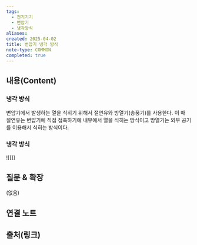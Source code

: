 ```yaml
---
tags:
  - 전기기기
  - 변압기
  - 냉각방식
aliases: 
created: 2025-04-02
title: 변압기 냉각 방식
note-type: COMMON
completed: true
---
```


## 내용(Content)

### 냉각 방식

변압기에서 발생하는 열을 식히기 위해서 절연유와 방열기(송풍기)를 사용한다. 이 때 절연유는 변압기에 직접 접촉하기에 내부에서 열을 식히는 방식이고 방열기는 외부 공기를 이용해서 식히는 방식이다.

### 냉각 방식

![[]]

## 질문 & 확장

(없음)

## 연결 노트

## 출처(링크)

